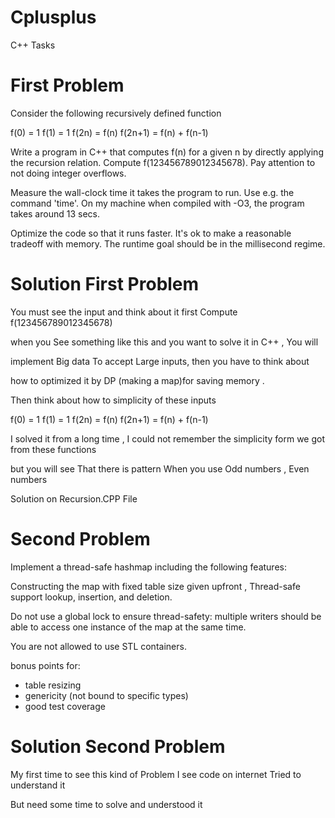 # Cplusplus
C++ Tasks 

# First Problem

Consider the following recursively defined function

f(0) = 1
f(1) = 1
f(2n) = f(n)
f(2n+1) = f(n) + f(n-1)

Write a program in C++ that computes f(n) for a given n by directly
applying the recursion relation. Compute f(123456789012345678). Pay
attention to not doing integer overflows.

Measure the wall-clock time it takes the program to run. Use e.g.
the command 'time'. On my machine when compiled with -O3, the program
takes around 13 secs.

Optimize the code so that it runs faster. It's ok to make a reasonable
tradeoff with memory. The runtime goal should be in the millisecond
regime.

# Solution First Problem
 
You must see the input and think about it first Compute f(123456789012345678)

when you See something like this and you want to solve it in C++ , You will

implement Big data To accept Large inputs, then you have to think about 

how to optimized it by DP (making a map)for saving memory .

Then think about how to simplicity of these inputs 

f(0) = 1
f(1) = 1
f(2n) = f(n)
f(2n+1) = f(n) + f(n-1)

I solved it from a long time , I could not remember the simplicity form we got from these functions 

but you will see That there is pattern When you use Odd numbers , Even numbers

Solution on Recursion.CPP File


# Second Problem

Implement a thread-safe hashmap including the following features:

Constructing the map with fixed table size given upfront , Thread-safe support lookup, insertion, and deletion.

Do not use a global lock to ensure thread-safety: 
multiple writers should be able to access one instance of the map at the same time.

You are not allowed to use STL containers.

bonus points for:
   - table resizing
   - genericity (not bound to specific types)
   - good test coverage

# Solution Second Problem

My first time to see this kind of Problem I see code on internet Tried to understand it 

But need some time to solve and understood it 
